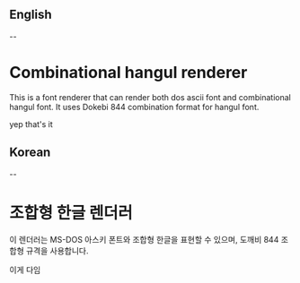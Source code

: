 ## English
--
# Combinational hangul renderer
This is a font renderer that can render both dos ascii font and combinational hangul font.
It uses Dokebi 844 combination format for hangul font.

yep that's it
## Korean
--
# 조합형 한글 렌더러
이 렌더러는 MS-DOS 아스키 폰트와 조합형 한글을 표현할 수 있으며,
도깨비 844 조합형 규격을 사용합니다.

이게 다임
